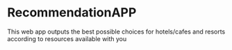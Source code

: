 # RecommendationAPP
This web app outputs the best possible choices for hotels/cafes and resorts according to resources available with you
